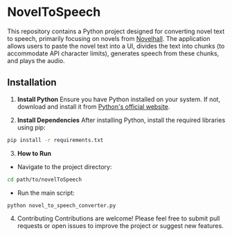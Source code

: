 # NovelToSpeech

This repository contains a Python project designed for converting novel text to speech, primarily focusing on novels from [Novelhall](https://www.novelhall.com). The application allows users to paste the novel text into a UI, divides the text into chunks (to accommodate API character limits), generates speech from these chunks, and plays the audio.

## Installation

1. **Install Python**
Ensure you have Python installed on your system. If not, download and install it from [Python's official website](https://www.python.org/).

2. **Install Dependencies**
After installing Python, install the required libraries using pip:
```bash
pip install -r requirements.txt
```

3. **How to Run**
- Navigate to the project directory:
```bash
cd path/to/novelToSpeech
```
- Run the main script:
```bash
python novel_to_speech_converter.py
```

4. Contributing
Contributions are welcome! Please feel free to submit pull requests or open issues to improve the project or suggest new features.







